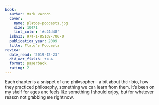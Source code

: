 ```yaml
---
book:
  author: Mark Vernon
  cover:
    name: platos-podcasts.jpg
    size: 10071
    tint_color: '#c24d48'
  isbn13: 978-1-85168-706-0
  publication_year: 2009
  title: Plato's Podcasts
review:
  date_read: '2019-12-23'
  did_not_finish: true
  format: paperback
  rating: 2
---
```


Each chapter is a snippet of one philosopher – a bit about their bio, how they practiced philosophy, something we can learn from them. It’s been on my shelf for ages and feels like something I should enjoy, but for whatever reason not grabbing me right now.
